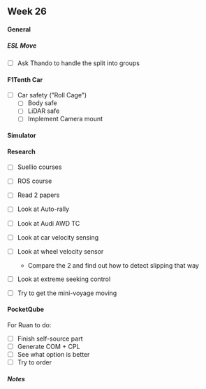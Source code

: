## Week 26

#### General

##### ESL Move

- [ ] Ask Thando to handle the split into groups

#### F1Tenth Car

- [ ] Car safety ("Roll Cage")
	- [ ] Body safe
	- [ ] LiDAR safe
	- [ ] Implement Camera mount

#### Simulator

#### Research

- [ ] Suellio courses
- [ ] ROS course
- [ ] Read 2 papers

- [ ] Look at Auto-rally
- [ ] Look at Audi AWD TC
- [ ] Look at car velocity sensing
- [ ] Look at wheel velocity sensor
	- Compare the 2 and find out how to detect slipping that way
- [ ] Look at extreme seeking control

- [ ] Try to get the mini-voyage moving

#### PocketQube

For Ruan to do:
- [ ] Finish self-source part
- [ ] Generate COM + CPL
- [ ] See what option is better
- [ ] Try to order

##### Notes